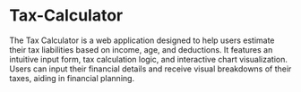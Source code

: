 # Tax-Calculator
The Tax Calculator is a web application designed to help users estimate their tax liabilities based on income, age, and deductions. It features an intuitive input form, tax calculation logic, and interactive chart visualization. Users can input their financial details and receive visual breakdowns of their taxes, aiding in financial planning.
